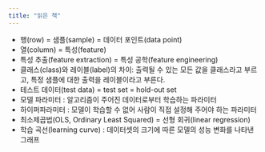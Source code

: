 ```yaml
---
title: "읽은 책"
---
```


- 행(row) = 샘플(sample) = 데이터 포인트(data point)
- 열(column) = 특성(feature)
- 특성 추출(feature extraction) = 특성 공학(feature engineering)
- 클래스(class)와 레이블(label)의 차이: 출력될 수 있는 모든 값을 클래스라고 부르고, 특정 샘플에 대한 출력을 레이블이라고 부른다.
- 테스트 데이터(test data) = test set = hold-out set
- 모델 파라미터 : 알고리즘이 주어진 데이터로부터 학습하는 파라미터
- 하이퍼파라미터 : 모델이 학습할 수 없어 사람이 직접 설정해 주어야 하는 파라미터
- 최소제곱법(OLS, Ordinary Least Squared) = 선형 회귀(linear regression)
- 학습 곡선(learning curve) : 데이터셋의 크기에 따른 모델의 성능 변화를 나타낸 그래프
